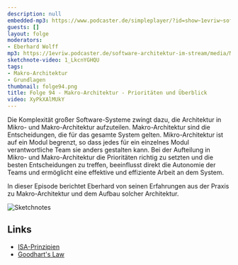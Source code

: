 ```yaml
---
description: null
embedded-mp3: https://www.podcaster.de/simpleplayer/?id=show~1evriw~software-architektur-im-stream~pod-ef2180eb9fc1ff353be4732835&v=1638792568
guests: []
layout: folge
moderators:
- Eberhard Wolff
mp3: https://1evriw.podcaster.de/software-architektur-im-stream/media/Makro-Architektur.mp3
sketchnote-video: 1_LkcnYGHQU
tags:
- Makro-Architektur
- Grundlagen
thumbnail: folge94.png
title: Folge 94 - Makro-Architektur - Prioritäten und Überblick
video: XyPkXAlMUkY
---
```


Die Komplexität großer Software-Systeme zwingt dazu, die Architektur
in Mikro- und Makro-Architektur aufzuteilen. Makro-Architektur sind
die Entscheidungen, die für das gesamte System gelten.
Mikro-Architektur ist auf ein Modul begrenzt, so dass jedes für ein
einzelnes Modul verantwortliche Team sie anders gestalten kann.
Bei der Aufteilung in Mikro- und Makro-Architektur die
Prioritäten richtig zu setzten und die besten Entscheidungen zu
treffen, beeinflusst direkt die Autonomie der Teams und ermöglicht
eine effektive und effiziente Arbeit an dem System.

In dieser Episode berichtet Eberhard von seinen Erfahrungen aus der
Praxis zu Makro-Architektur und dem Aufbau solcher Architektur.

![Sketchnotes](/sketchnotes/folge94.jfif)

## Links

- [ISA-Prinzipien](https://isa-principles.org/)
- [Goodhart's Law](https://en.wikipedia.org/wiki/Goodhart%27s_law)
